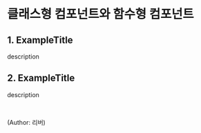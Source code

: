 # 클래스형 컴포넌트와 함수형 컴포넌트

## 1. ExampleTitle
description

## 2. ExampleTitle
description

<br>

(Author: 리버)
